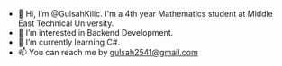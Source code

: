- 👋 Hi, I’m @GulsahKilic. I'm a 4th year Mathematics student at Middle East Technical University.
- 👀 I’m interested in Backend Development.
- 🌱 I’m currently learning C#.
- 📫 You can reach me by gulsah2541@gmail.com

<!---
GulsahKilic/GulsahKilic is a ✨ special ✨ repository because its `README.md` (this file) appears on your GitHub profile.
You can click the Preview link to take a look at your changes.
--->

